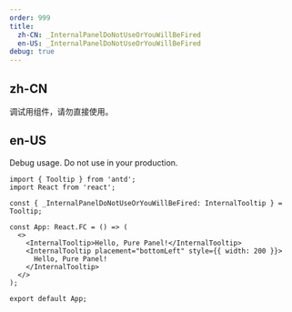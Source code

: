 ```yaml
---
order: 999
title:
  zh-CN: _InternalPanelDoNotUseOrYouWillBeFired
  en-US: _InternalPanelDoNotUseOrYouWillBeFired
debug: true
---
```


## zh-CN

调试用组件，请勿直接使用。

## en-US

Debug usage. Do not use in your production.

```tsx
import { Tooltip } from 'antd';
import React from 'react';

const { _InternalPanelDoNotUseOrYouWillBeFired: InternalTooltip } = Tooltip;

const App: React.FC = () => (
  <>
    <InternalTooltip>Hello, Pure Panel!</InternalTooltip>
    <InternalTooltip placement="bottomLeft" style={{ width: 200 }}>
      Hello, Pure Panel!
    </InternalTooltip>
  </>
);

export default App;
```
